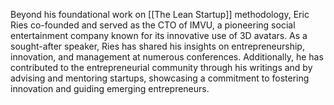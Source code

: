 Beyond his foundational work on [[The Lean Startup]] methodology, Eric Ries co-founded and served as the CTO of IMVU, a pioneering social entertainment company known for its innovative use of 3D avatars. As a sought-after speaker, Ries has shared his insights on entrepreneurship, innovation, and management at numerous conferences. Additionally, he has contributed to the entrepreneurial community through his writings and by advising and mentoring startups, showcasing a commitment to fostering innovation and guiding emerging entrepreneurs.


